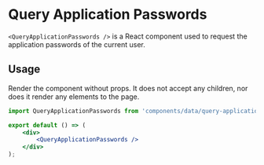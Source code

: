 # Query Application Passwords

`<QueryApplicationPasswords />` is a React component used to request the application passwords of the current user.

## Usage

Render the component without props. It does not accept any children, nor does it render any elements to the page.

```jsx
import QueryApplicationPasswords from 'components/data/query-application-passwords';

export default () => (
	<div>
		<QueryApplicationPasswords />
	</div>
);
```

